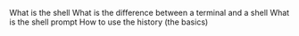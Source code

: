 What is the shell
What is the difference between a terminal and a shell
What is the shell prompt
How to use the history (the basics)
